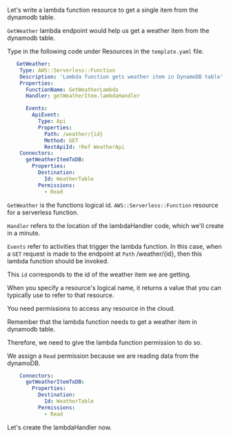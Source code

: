 Let's write a lambda function resource to get a single item from the dynamodb table.

`GetWeather` lambda endpoint would help us get a weather item from the dynamodb table.

Type in the following code under Resources in the `template.yaml` file.

```yaml
   GetWeather:
    Type: AWS::Serverless::Function
    Description: 'Lambda function gets weather item in DynamoDB table'
    Properties:
      FunctionName: GetWeatherLambda
      Handler: getWeatherItem.lambdaHandler

      Events:
        ApiEvent:
          Type: Api
          Properties:
            Path: /weather/{id}
            Method: GET
            RestApiId: !Ref WeatherApi
    Connectors:
      getWeatherItemToDB:
        Properties:
          Destination:
            Id: WeatherTable
          Permissions:
            - Read
```


`GetWeather` is the functions logical id.
`AWS::Serverless::Function` resource for a serverless function.

`Handler` refers to the location of the lambdaHandler code, which we'll create in a minute.

`Events` refer to activities that trigger the lambda function.
In this case, when a `GET` request is made to the endpoint at `Path` /weather/{id},
then this lambda function should be invoked.

This `id` corresponds to the id of the weather item we are getting.

When you specify a resource's logical name, it returns a value that you can typically use to refer to that resource.

You need permissions to access any resource in the cloud. 

Remember that the lambda function needs to get a weather item in dynamodb table. 

Therefore, we need to give the lambda function permission to do so.

We assign a `Read` permission because we are reading data from the dynamoDB.

```yaml
    Connectors:
      getWeatherItemToDB:
        Properties:
          Destination:
            Id: WeatherTable
          Permissions:
            - Read
```
Let's create the lambdaHandler now.